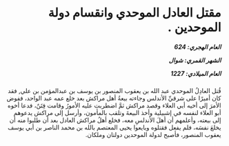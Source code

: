 <h1 dir="rtl">مقتل العادل الموحدي وانقسام دولة الموحدين .</h1>

<h5 dir="rtl">العام الهجري:  624

الشهر القمري: شوال

العام الميلادي: 1227</h5>

<p dir="rtl">قُتل العادِلُ الموحدي عبد الله بن يعقوب المنصور بن يوسف بن عبدالمؤمن بن علي, فقد كان أميرًا على شرقيِّ الأندلس وجاءته بيعةُ أهل مراكش بعد خلع عمه عبد الواحد، ففوض الأمرَ إلى أخيه أبي العلاء وقصد مراكش ثمَّ اضطربت عليه الأمورُ وقامت فِتَنٌ، فدعا أخوه أبو العلاء لنفسه في إشبيلية وأخذ البيعةَ وتلقب بالمأمون، وأرسل إلى مراكش يدعوهم إلى بيعته، وأعلمهم أن أهلَ الأندلسِ معه، فخلع أهلُ مراكش العادل بعد أن طلبوا منه أن يخلعَ نفسَه، فلم يفعل فقتلوه وبايعوا يحيى المعتصم بالله بن محمد الناصر بن أبي يوسف يعقوب المنصور، فأصبح لدولة الموحدين دولتان وملكان.</p></br>
